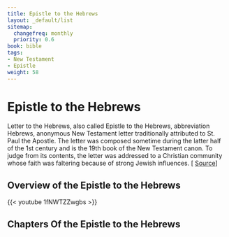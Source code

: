 ```yaml
---
title: Epistle to the Hebrews
layout: _default/list
sitemap:
  changefreq: monthly
  priority: 0.6
book: bible
tags:
- New Testament
- Epistle
weight: 58
---
```

# Epistle to the Hebrews

Letter to the Hebrews, also called Epistle to the Hebrews, abbreviation Hebrews, anonymous New Testament letter traditionally attributed to St. Paul the Apostle. The letter was composed sometime during the latter half of the 1st century and is the 19th book of the New Testament canon. To judge from its contents, the letter was addressed to a Christian community whose faith was faltering because of strong Jewish influences. [ [Source](https://www.britannica.com/topic/Letter-to-the-Hebrews)]

## Overview of the Epistle to the Hebrews
{{< youtube 1fNWTZZwgbs >}}

## Chapters Of the Epistle to the Hebrews